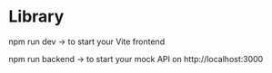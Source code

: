 # Library

npm run dev → to start your Vite frontend

npm run backend → to start your mock API on http://localhost:3000